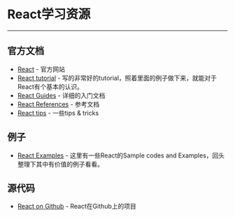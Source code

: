 # React学习资源

***

## 官方文档

- [React] - 官方网站
- [React tutorial] - 写的非常好的tutorial，照着里面的例子做下来，就能对于React有个基本的认识。
- [React Guides] - 详细的入门文档
- [React References] - 参考文档
- [React tips] - 一些tips & tricks

## 例子

- [React Examples] - 这里有一些React的Sample codes and Examples，回头整理下其中有价值的例子看看。

## 源代码

- [React on Github] - React在Github上的项目

[React]: http://facebook.github.io/react/index.html
[React tutorial]: http://facebook.github.io/react/docs/tutorial.html
[React Guides]: http://facebook.github.io/react/docs/why-react.html
[React References]: http://facebook.github.io/react/docs/top-level-api.html
[React tips]: http://facebook.github.io/react/tips/introduction.html
[React on Github]: https://github.com/facebook/react
[React Examples]: https://github.com/facebook/react/wiki/Examples
